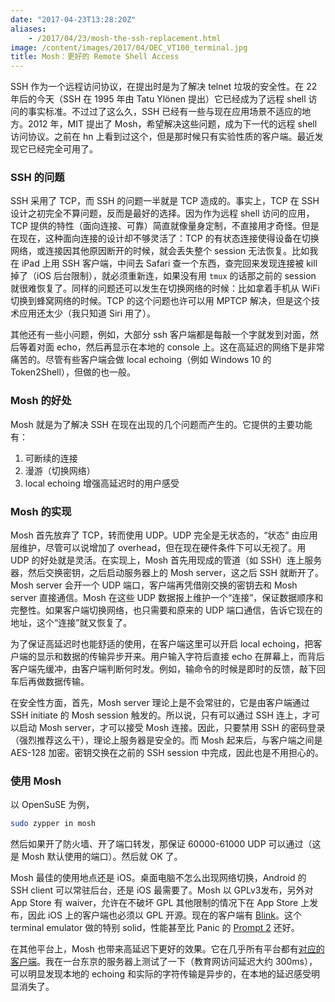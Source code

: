 ```yaml
---
date: "2017-04-23T13:28:20Z"
aliases:
    - /2017/04/23/mosh-the-ssh-replacement.html
image: /content/images/2017/04/DEC_VT100_terminal.jpg
title: Mosh：更好的 Remote Shell Access
---
```


SSH 作为一个远程访问协议，在提出时是为了解决 telnet 垃圾的安全性。在 22 年后的今天（SSH 在 1995 年由 Tatu Ylönen 提出）它已经成为了远程 shell 访问的事实标准。不过过了这么久，SSH 已经有一些与现在应用场景不适应的地方。2012 年，MIT 提出了 Mosh，希望解决这些问题，成为下一代的远程 shell 访问协议。之前在 hn 上看到过这个，但是那时候只有实验性质的客户端。最近发现它已经完全可用了。

### SSH 的问题

SSH 采用了 TCP，而 SSH 的问题一半就是 TCP 造成的。事实上，TCP 在 SSH 设计之初完全不算问题，反而是最好的选择。因为作为远程 shell 访问的应用，TCP 提供的特性（面向连接、可靠）简直就像量身定制，不直接用才奇怪。但是在现在，这种面向连接的设计却不够灵活了：TCP 的有状态连接使得设备在切换网络，或连接因其他原因断开的时候，就会丢失整个 session 无法恢复。比如我在 iPad 上用 SSH 客户端，中间去 Safari 查一个东西，查完回来发现连接被 kill 掉了（iOS 后台限制），就必须重新连，如果没有用 `tmux` 的话那之前的 session 就很难恢复了。同样的问题还可以发生在切换网络的时候：比如拿着手机从 WiFi 切换到蜂窝网络的时候。TCP 的这个问题也许可以用 MPTCP 解决，但是这个技术应用还太少（我只知道 Siri 用了）。

其他还有一些小问题，例如，大部分 ssh 客户端都是每敲一个字就发到对面，然后等着对面 echo，然后再显示在本地的 console 上。这在高延迟的网络下是非常痛苦的。尽管有些客户端会做 local echoing（例如 Windows 10 的 Token2Shell），但做的也一般。

### Mosh 的好处

Mosh 就是为了解决 SSH 在现在出现的几个问题而产生的。它提供的主要功能有：

1. 可断续的连接
2. 漫游（切换网络）
3. local echoing 增强高延迟时的用户感受

### Mosh 的实现

Mosh 首先放弃了 TCP，转而使用 UDP。UDP 完全是无状态的，“状态” 由应用层维护，尽管可以说增加了 overhead，但在现在硬件条件下可以无视了。用 UDP 的好处就是灵活。在实现上，Mosh 首先用现成的管道（如 SSH）连上服务器，然后交换密钥，之后启动服务器上的 Mosh server，这之后 SSH 就断开了。Mosh server 会开一个 UDP 端口，客户端再凭借刚交换的密钥去和 Mosh server 直接通信。Mosh 在这些 UDP 数据报上维护一个“连接”，保证数据顺序和完整性。如果客户端切换网络，也只需要和原来的 UDP 端口通信，告诉它现在的地址，这个“连接”就又恢复了。

为了保证高延迟时也能舒适的使用，在客户端这里可以开启 local echoing，把客户端的显示和数据的传输异步开来。用户输入字符后直接 echo 在屏幕上，而背后客户端先缓冲，由客户端判断何时发。例如，输命令的时候是即时的反馈，敲下回车后再做数据传输。

在安全性方面，首先，Mosh server 理论上是不会常驻的，它是由客户端通过 SSH initiate 的 Mosh session 触发的。所以说，只有可以通过 SSH 连上，才可以启动 Mosh server，才可以接受 Mosh 连接。因此，只要禁用 SSH 的密码登录（强烈推荐这么干），理论上服务器是安全的。而 Mosh 起来后，与客户端之间是 AES-128 加密。密钥交换在之前的 SSH session 中完成，因此也是不用担心的。

### 使用 Mosh

以 OpenSuSE 为例，

```bash
sudo zypper in mosh
```

然后如果开了防火墙、开了端口转发，那保证 60000-61000 UDP 可以通过（这是 Mosh 默认使用的端口）。然后就 OK 了。

Mosh 最佳的使用地点还是 iOS。桌面电脑不怎么出现网络切换，Android 的 SSH client 可以常驻后台，还是 iOS 最需要了。Mosh 以 GPLv3发布，另外对 App Store 有 waiver，允许在不破坏 GPL 其他限制的情况下在 App Store 上发布，因此 iOS 上的客户端也必须以 GPL 开源。现在的客户端有 [Blink](http://www.blink.sh)。这个 terminal emulator 做的特别 solid，性能甚至比 Panic 的 [Prompt 2](https://panic.com/prompt/) 还好。

在其他平台上，Mosh 也带来高延迟下更好的效果。它在几乎所有平台都有[对应的客户端](https://mosh.org/#getting)。我在一台东京的服务器上测试了一下（教育网访问延迟大约 300ms），可以明显发现本地的 echoing 和实际的字符传输是异步的，在本地的延迟感受明显消失了。